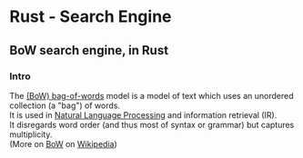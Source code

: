 # Rust - Search Engine 

## BoW search engine, in Rust

### Intro

The [(BoW) bag-of-words](https://en.wikipedia.org/wiki/Bag-of-words_model) model is a model of text which uses an unordered collection (a "bag") of words.  
It is used in [Natural Language Processing](https://en.wikipedia.org/wiki/Natural_language_processing) and information retrieval (IR).  
It disregards word order (and thus most of syntax or grammar) but captures multiplicity.  
(More on [BoW](https://en.wikipedia.org/wiki/Bag-of-words_model) on [Wikipedia](https://en.wikipedia.org/wiki/Main_Page))

